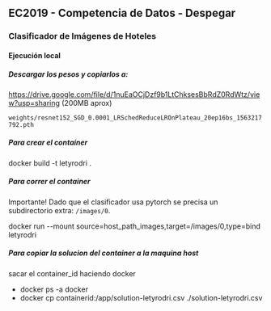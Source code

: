 ## EC2019 - Competencia de Datos - Despegar

### Clasificador de Imágenes de Hoteles 

#### Ejecución local

##### Descargar los pesos y copiarlos a:
https://drive.google.com/file/d/1nuEaOCjDzf9b1LtChksesBbRdZ0RdWtz/view?usp=sharing (200MB aprox)

 `weights/resnet152_SGD_0.0001_LRSchedReduceLROnPlateau_20ep16bs_1563217792.pth`

##### Para crear el container
docker build -t letyrodri .

##### Para correr el container
Importante! Dado que el clasificador usa pytorch se precisa un subdirectorio extra: `/images/0`.

docker run --mount source=host_path_images,target=/images/0,type=bind letyrodri

##### Para copiar la solucion del container a la maquina host
sacar el container_id haciendo docker 
- docker ps -a docker 
- docker cp containerid:/app/solution-letyrodri.csv ./solution-letyrodri.csv

